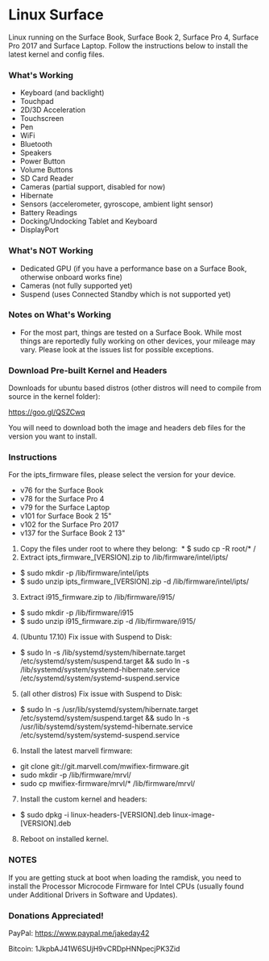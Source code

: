 # Linux Surface

Linux running on the Surface Book, Surface Book 2, Surface Pro 4, Surface Pro 2017 and Surface Laptop. Follow the instructions below to install the latest kernel and config files.


### What's Working

* Keyboard (and backlight)
* Touchpad
* 2D/3D Acceleration
* Touchscreen
* Pen
* WiFi
* Bluetooth
* Speakers
* Power Button
* Volume Buttons
* SD Card Reader
* Cameras (partial support, disabled for now)
* Hibernate
* Sensors (accelerometer, gyroscope, ambient light sensor)
* Battery Readings
* Docking/Undocking Tablet and Keyboard
* DisplayPort

### What's NOT Working

* Dedicated GPU (if you have a performance base on a Surface Book, otherwise onboard works fine)
* Cameras (not fully supported yet)
* Suspend (uses Connected Standby which is not supported yet)

### Notes on What's Working
* For the most part, things are tested on a Surface Book. While most things are reportedly fully working on other devices, your mileage may vary. Please look at the issues list for possible exceptions.

### Download Pre-built Kernel and Headers

Downloads for ubuntu based distros (other distros will need to compile from source in the kernel folder):

https://goo.gl/QSZCwq

You will need to download both the image and headers deb files for the version you want to install.

### Instructions

For the ipts_firmware files, please select the version for your device.
* v76 for the Surface Book
* v78 for the Surface Pro 4
* v79 for the Surface Laptop
* v101 for Surface Book 2 15"
* v102 for the Surface Pro 2017
* v137 for the Surface Book 2 13"

1. Copy the files under root to where they belong:
  * $ sudo cp -R root/* /
2. Extract ipts_firmware_[VERSION].zip to /lib/firmware/intel/ipts/
  * $ sudo mkdir -p /lib/firmware/intel/ipts
  * $ sudo unzip ipts_firmware_[VERSION].zip -d /lib/firmware/intel/ipts/
3. Extract i915_firmware.zip to /lib/firmware/i915/
  * $ sudo mkdir -p /lib/firmware/i915
  * $ sudo unzip i915_firmware.zip -d /lib/firmware/i915/
4. (Ubuntu 17.10) Fix issue with Suspend to Disk:
  * $ sudo ln -s /lib/systemd/system/hibernate.target /etc/systemd/system/suspend.target && sudo ln -s /lib/systemd/system/systemd-hibernate.service /etc/systemd/system/systemd-suspend.service
5. (all other distros) Fix issue with Suspend to Disk:
  * $ sudo ln -s /usr/lib/systemd/system/hibernate.target /etc/systemd/system/suspend.target && sudo ln -s /usr/lib/systemd/system/systemd-hibernate.service /etc/systemd/system/systemd-suspend.service
6. Install the latest marvell firmware:
  * git clone git://git.marvell.com/mwifiex-firmware.git  
  * sudo mkdir -p /lib/firmware/mrvl/  
  * sudo cp mwifiex-firmware/mrvl/* /lib/firmware/mrvl/
7. Install the custom kernel and headers:
  * $ sudo dpkg -i linux-headers-[VERSION].deb linux-image-[VERSION].deb
8. Reboot on installed kernel.

### NOTES

If you are getting stuck at boot when loading the ramdisk, you need to install the Processor Microcode Firmware for Intel CPUs (usually found under Additional Drivers in Software and Updates).

### Donations Appreciated!

PayPal: https://www.paypal.me/jakeday42

Bitcoin: 1JkpbAJ41W6SUjH9vCRDpHNNpecjPK3Zid

